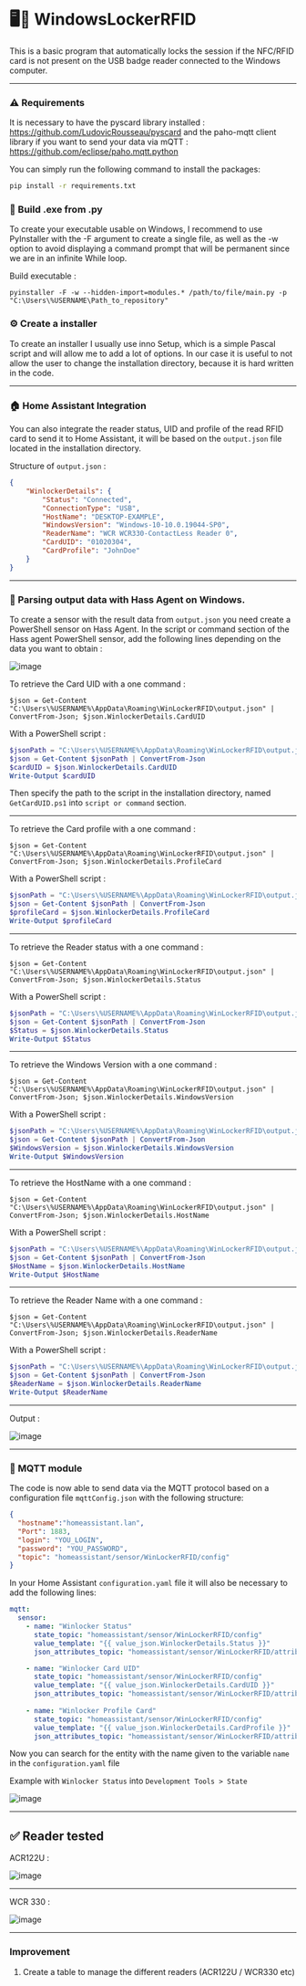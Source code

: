# 🖥🔐 WindowsLockerRFID
This is a basic program that automatically locks the session if the NFC/RFID card is not present on the USB badge reader connected to the Windows computer.

- - -

### ⚠️ Requirements
It is necessary to have the pyscard library installed : https://github.com/LudovicRousseau/pyscard
and the paho-mqtt client library if you want to send your data via mQTT : https://github.com/eclipse/paho.mqtt.python

You can simply run the following command to install the packages:

```bash
pip install -r requirements.txt
```

### 🔩 Build .exe from .py
To create your executable usable on Windows, I recommend to use PyInstaller with the -F argument to create a single file, as well as the -w option to avoid displaying a command prompt that will be permanent since we are in an infinite While loop.

Build executable : 
```
pyinstaller -F -w --hidden-import=modules.* /path/to/file/main.py -p "C:\Users\%USERNAME\Path_to_repository"
```

### ⚙️ Create a installer
To create an installer I usually use inno Setup, which is a simple Pascal script and will allow me to add a lot of options.
In our case it is useful to not allow the user to change the installation directory, because it is hard written in the code.

- - -

### 🏠 Home Assistant Integration
You can also integrate the reader status, UID and profile of the read RFID card to send it to Home Assistant, it will be based on the `output.json` file located in the installation directory.

Structure of `output.json` : 

```json
{
    "WinlockerDetails": {
        "Status": "Connected",
        "ConnectionType": "USB",
        "HostName": "DESKTOP-EXAMPLE",
        "WindowsVersion": "Windows-10-10.0.19044-SP0",
        "ReaderName": "WCR WCR330-ContactLess Reader 0",
        "CardUID": "01020304",
        "CardProfile": "JohnDoe"
    }
}
```

- - -

### 📑 Parsing output data with Hass Agent on Windows.

To create a sensor with the result data from `output.json` you need create a PowerShell sensor on Hass Agent.
In the script or command section of the Hass agent PowerShell sensor, add the following lines depending on the data you want to obtain :  

![image](https://user-images.githubusercontent.com/70718793/216603072-37a763d3-cfc9-4389-a621-f0902fe2cbc9.png)


To retrieve the Card UID with a one command : 
```
$json = Get-Content "C:\Users\%USERNAME%\AppData\Roaming\WinLockerRFID\output.json" | ConvertFrom-Json; $json.WinlockerDetails.CardUID
```  
With a PowerShell script : 
```powershell
$jsonPath = "C:\Users\%USERNAME%\AppData\Roaming\WinLockerRFID\output.json"
$json = Get-Content $jsonPath | ConvertFrom-Json
$cardUID = $json.WinlockerDetails.CardUID
Write-Output $cardUID
```
Then specify the path to the script in the installation directory, named `GetCardUID.ps1` into `script or command` section.
- - -  
To retrieve the Card profile with a one command : 
```
$json = Get-Content "C:\Users\%USERNAME%\AppData\Roaming\WinLockerRFID\output.json" | ConvertFrom-Json; $json.WinlockerDetails.ProfileCard
```  
With a PowerShell script : 
```powershell
$jsonPath = "C:\Users\%USERNAME%\AppData\Roaming\WinLockerRFID\output.json"
$json = Get-Content $jsonPath | ConvertFrom-Json
$profileCard = $json.WinlockerDetails.ProfileCard
Write-Output $profileCard
```
- - -  
To retrieve the Reader status with a one command : 
```
$json = Get-Content "C:\Users\%USERNAME%\AppData\Roaming\WinLockerRFID\output.json" | ConvertFrom-Json; $json.WinlockerDetails.Status
```  
With a PowerShell script : 
```powershell
$jsonPath = "C:\Users\%USERNAME%\AppData\Roaming\WinLockerRFID\output.json"
$json = Get-Content $jsonPath | ConvertFrom-Json
$Status = $json.WinlockerDetails.Status
Write-Output $Status
```
- - -  
To retrieve the Windows Version with a one command : 
```
$json = Get-Content "C:\Users\%USERNAME%\AppData\Roaming\WinLockerRFID\output.json" | ConvertFrom-Json; $json.WinlockerDetails.WindowsVersion
```
With a PowerShell script : 
```powershell
$jsonPath = "C:\Users\%USERNAME%\AppData\Roaming\WinLockerRFID\output.json"
$json = Get-Content $jsonPath | ConvertFrom-Json
$WindowsVersion = $json.WinlockerDetails.WindowsVersion
Write-Output $WindowsVersion
```
- - - 
To retrieve the HostName with a one command : 
```
$json = Get-Content "C:\Users\%USERNAME%\AppData\Roaming\WinLockerRFID\output.json" | ConvertFrom-Json; $json.WinlockerDetails.HostName
```
With a PowerShell script : 
```powershell
$jsonPath = "C:\Users\%USERNAME%\AppData\Roaming\WinLockerRFID\output.json"
$json = Get-Content $jsonPath | ConvertFrom-Json
$HostName = $json.WinlockerDetails.HostName
Write-Output $HostName
```  
- - -  
To retrieve the Reader Name with a one command : 
```
$json = Get-Content "C:\Users\%USERNAME%\AppData\Roaming\WinLockerRFID\output.json" | ConvertFrom-Json; $json.WinlockerDetails.ReaderName
```  
With a PowerShell script : 
```powershell
$jsonPath = "C:\Users\%USERNAME%\AppData\Roaming\WinLockerRFID\output.json"
$json = Get-Content $jsonPath | ConvertFrom-Json
$ReaderName = $json.WinlockerDetails.ReaderName
Write-Output $ReaderName
``` 
- - -
Output :  

![image](https://user-images.githubusercontent.com/70718793/216600295-802695cd-eb30-4447-9cff-cccffa7204e1.png)

- - -
  
### 📡 MQTT module
The code is now able to send data via the MQTT protocol based on a configuration file `mqttConfig.json` with the following structure:

```json
{
  "hostname":"homeassistant.lan",
  "Port": 1883,
  "login": "YOU_LOGIN",
  "password": "YOU_PASSWORD",
  "topic": "homeassistant/sensor/WinLockerRFID/config"
}
``` 
In your Home Assistant `configuration.yaml` file it will also be necessary to add the following lines: 

```yaml
mqtt:        
  sensor:
    - name: "Winlocker Status"
      state_topic: "homeassistant/sensor/WinLockerRFID/config"
      value_template: "{{ value_json.WinlockerDetails.Status }}"
      json_attributes_topic: "homeassistant/sensor/WinLockerRFID/attributes"

    - name: "Winlocker Card UID"
      state_topic: "homeassistant/sensor/WinLockerRFID/config"
      value_template: "{{ value_json.WinlockerDetails.CardUID }}"
      json_attributes_topic: "homeassistant/sensor/WinLockerRFID/attributes"
      
    - name: "Winlocker Profile Card"
      state_topic: "homeassistant/sensor/WinLockerRFID/config"
      value_template: "{{ value_json.WinlockerDetails.CardProfile }}"
      json_attributes_topic: "homeassistant/sensor/WinLockerRFID/attributes"     
```

Now you can search for the entity with the name given to the variable `name` in the `configuration.yaml` file

Example with `Winlocker Status` into `Development Tools > State`

![image](https://user-images.githubusercontent.com/70718793/216605130-d5cd55e4-58b1-4528-ab53-52451132c67e.png)

- - -

## ✅ Reader tested

ACR122U : 

![image](https://user-images.githubusercontent.com/70718793/216606983-4b173acc-3de6-4d36-b745-740682d86ed6.png)

- - -

WCR 330 :  

![image](https://user-images.githubusercontent.com/70718793/216606870-abc95a26-724e-4f33-87b2-4bac23b708d1.png)

- - -

### Improvement
1. Create a table to manage the different readers (ACR122U / WCR330 etc)
